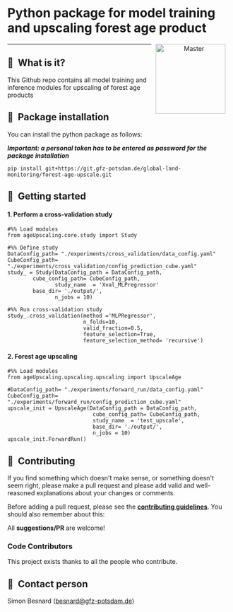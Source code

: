 # Python package for model training and upscaling forest age product
<p align="center">
<a href="https://git.gfz-potsdam.de/besnard/forest_age_upscale">
    <img src="https://media.gfz-potsdam.de/gfz/wv/pic/Bildarchiv/gfz/GFZ-CD_LogoRGB_en.png" alt="Master" height="158px" hspace="10px" vspace="0px" align="right">
  </a>
</p>

***

## :memo: &nbsp;What is it?
This Github repo contains all model training and inference modules for upscaling of forest age products

## :anger: &nbsp;Package installation
You can install the python package as follows:

***Important: a personal token has to be entered as password for the package installation***
```
pip install git+https://git.gfz-potsdam.de/global-land-monitoring/forest-age-upscale.git
```

## :notebook_with_decorative_cover: &nbsp;Getting started

#### 1. Perform a cross-validation study

```
#%% Load modules
from ageUpscaling.core.study import Study
```

```
#%% Define study
DataConfig_path= "./experiments/cross_validation/data_config.yaml"
CubeConfig_path= "./experiments/cross_validation/config_prediction_cube.yaml"
study_ = Study(DataConfig_path = DataConfig_path,
		cube_config_path= CubeConfig_path,
               study_name  = 'Xval_MLPregressor'
       	base_dir= './output/',
               n_jobs = 10)
```
 
```
#%% Run cross-validation study
study_.cross_validation(method ='MLPRegressor',
                        n_folds=10, 
                        valid_fraction=0.5, 
                        feature_selection=True, 
                        feature_selection_method= 'recursive')
```

#### 2. Forest age upscaling

```
#%% Load modules
from ageUpscaling.upscaling.upscaling import UpscaleAge
```

```
#DataConfig_path= "./experiments/forward_run/data_config.yaml"
CubeConfig_path= "./experiments/forward_run/config_prediction_cube.yaml"
upscale_init = UpscaleAge(DataConfig_path = DataConfig_path,
                           cube_config_path= CubeConfig_path,
                           study_name  = 'test_upscale',
                           base_dir= './output/',
                           n_jobs = 10)
upscale_init.ForwardRun()

```
## :busts_in_silhouette: &nbsp;Contributing
If you find something which doesn't make sense, or something doesn't seem right, please make a pull request and please add valid and well-reasoned explanations about your changes or comments.

Before adding a pull request, please see the **[contributing guidelines](.github/CONTRIBUTING.md)**. You should also remember about this:

All **suggestions/PR** are welcome!

### Code Contributors
This project exists thanks to all the people who contribute.

## :email: &nbsp;Contact person
Simon Besnard (besnard@gfz-potsdam.de)

